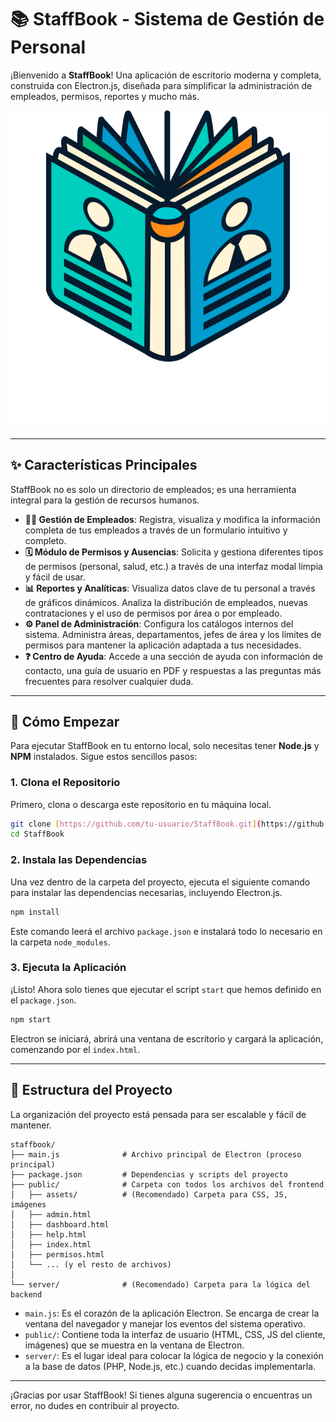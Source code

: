 # 📚 StaffBook - Sistema de Gestión de Personal

¡Bienvenido a **StaffBook**! Una aplicación de escritorio moderna y completa, construida con Electron.js, diseñada para simplificar la administración de empleados, permisos, reportes y mucho más.

![Imagen del Dashboard de StaffBook](public/assets/images/mainLogo1.png)

---

## ✨ Características Principales

StaffBook no es solo un directorio de empleados; es una herramienta integral para la gestión de recursos humanos.

* **👨‍💼 Gestión de Empleados**: Registra, visualiza y modifica la información completa de tus empleados a través de un formulario intuitivo y completo.
* **🗓️ Módulo de Permisos y Ausencias**: Solicita y gestiona diferentes tipos de permisos (personal, salud, etc.) a través de una interfaz modal limpia y fácil de usar.
* **📊 Reportes y Analíticas**: Visualiza datos clave de tu personal a través de gráficos dinámicos. Analiza la distribución de empleados, nuevas contrataciones y el uso de permisos por área o por empleado.
* **⚙️ Panel de Administración**: Configura los catálogos internos del sistema. Administra áreas, departamentos, jefes de área y los límites de permisos para mantener la aplicación adaptada a tus necesidades.
* **❓ Centro de Ayuda**: Accede a una sección de ayuda con información de contacto, una guía de usuario en PDF y respuestas a las preguntas más frecuentes para resolver cualquier duda.

---

## 🚀 Cómo Empezar

Para ejecutar StaffBook en tu entorno local, solo necesitas tener **Node.js** y **NPM** instalados. Sigue estos sencillos pasos:

### 1. Clona el Repositorio

Primero, clona o descarga este repositorio en tu máquina local.

```bash
git clone [https://github.com/tu-usuario/StaffBook.git](https://github.com/tu-usuario/StaffBook.git)
cd StaffBook
```

### 2. Instala las Dependencias

Una vez dentro de la carpeta del proyecto, ejecuta el siguiente comando para instalar las dependencias necesarias, incluyendo Electron.js.

```bash
npm install
```

Este comando leerá el archivo `package.json` e instalará todo lo necesario en la carpeta `node_modules`.

### 3. Ejecuta la Aplicación

¡Listo! Ahora solo tienes que ejecutar el script `start` que hemos definido en el `package.json`.

```bash
npm start
```

Electron se iniciará, abrirá una ventana de escritorio y cargará la aplicación, comenzando por el `index.html`.

---

## 📂 Estructura del Proyecto

La organización del proyecto está pensada para ser escalable y fácil de mantener.

```
staffbook/
├── main.js              # Archivo principal de Electron (proceso principal)
├── package.json         # Dependencias y scripts del proyecto
├── public/              # Carpeta con todos los archivos del frontend
│   ├── assets/          # (Recomendado) Carpeta para CSS, JS, imágenes
│   ├── admin.html
│   ├── dashboard.html
│   ├── help.html
│   ├── index.html
│   ├── permisos.html
│   └── ... (y el resto de archivos)
│
└── server/              # (Recomendado) Carpeta para la lógica del backend
```

* `main.js`: Es el corazón de la aplicación Electron. Se encarga de crear la ventana del navegador y manejar los eventos del sistema operativo.
* `public/`: Contiene toda la interfaz de usuario (HTML, CSS, JS del cliente, imágenes) que se muestra en la ventana de Electron.
* `server/`: Es el lugar ideal para colocar la lógica de negocio y la conexión a la base de datos (PHP, Node.js, etc.) cuando decidas implementarla.

---

¡Gracias por usar StaffBook! Si tienes alguna sugerencia o encuentras un error, no dudes en contribuir al proyecto.
